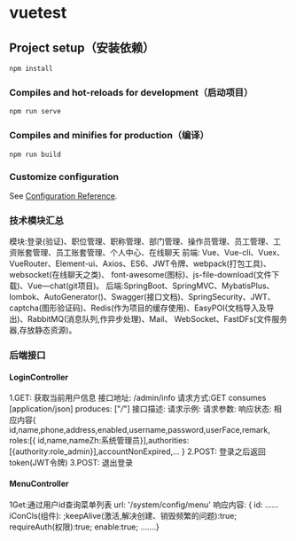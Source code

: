 # vuetest

## Project setup（安装依赖）
```
npm install
```

### Compiles and hot-reloads for development（启动项目）
```
npm run serve
```

### Compiles and minifies for production（编译）
```
npm run build
```

### Customize configuration
See [Configuration Reference](https://cli.vuejs.org/config/).

### 技术模块汇总
模块:登录(验证)、职位管理、职称管理、部门管理、操作员管理、员工管理、工资账套管理、员工账套管理、个人中心、在线聊天
前端: Vue、Vue-cli、Vuex、VueRouter、Element-ui、Axios、ES6、JWT令牌、webpack(打包工具)、websocket(在线聊天之类)、
font-awesome(图标)、js-file-download(文件下载)、Vue—chat(git项目)。
后端:SpringBoot、SpringMVC、MybatisPlus、lombok、AutoGenerator()、Swagger(接口文档)、SpringSecurity、JWT、
captcha(图形验证码)、Redis(作为项目的缓存使用)、EasyPOI(文档导入及导出)、RabbitMQ(消息队列,作异步处理)、Mail、
WebSocket、FastDFs(文件服务器,存放静态资源)。
### 后端接口
#### LoginController
1.GET: 获取当前用户信息
    接口地址: /admin/info
    请求方式:GET
    consumes [application/json]
    produces: ["*/*"]
    接口描述:
    请求示例:
    请求参数: 
    响应状态:
    相应内容{ id,name,phone,address,enabled,username,password,userFace,remark,
    roles:[{ id,name,nameZh:系统管理员}],authorities:[{authority:role_admin}],accountNonExpired,...
                }
2.POST: 登录之后返回token(JWT令牌)
3.POST: 退出登录
#### MenuController
1Get:通过用户id查询菜单列表
    url: '/system/config/menu'
    响应内容:
    { id: ...... iConCls(组件):   ;keepAlive(激活,解决创建、销毁频繁的问题):true; requireAuth(权限):true;
    enable:true; .......}
              
#### 